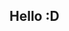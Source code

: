 ## Hello :D

<!--
**bigfloppa234/bigfloppa234** is a ✨ _special_ ✨ repository because its `README.md` (this file) appears on your GitHub profile.

Here are some ideas to get you started:

- 🔭 I’m currently working on procrastinating 
-->
